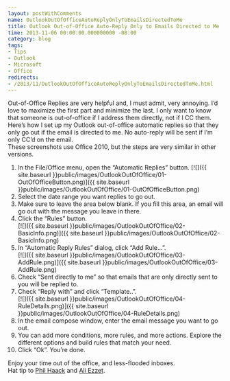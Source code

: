 ```yaml
---
layout: postWithComments
name: OutlookOutOfOfficeAutoReplyOnlyToEmailsDirectedToMe
title: Outlook Out-of-Office Auto-Reply Only to Emails Directed to Me
time: 2013-11-06 00:00:00.000000000 -08:00
category: blog
tags:
- Tips
- Outlook
- Microsoft
- Office
redirects:
- /2013/11/OutlookOutOfOfficeAutoReplyOnlyToEmailsDirectedToMe.html
---
```

Out-of-Office Replies are very helpful and, I must admit, very annoying. I’d love to maximize the first part and minimize the last. I only want to know that someone is out-of-office if I address them directly, not if I CC them.  
Here’s how I set up my Outlook out-of-office automatic replies so that they only go out if the email is directed to me. No auto-reply will be sent if I’m only CC’d on the email.  
These screenshots use Office 2010, but the steps are very similar in other versions.  

1.  In the File/Office menu, open the “Automatic Replies” button.
[![]({{ site.baseurl }}public/images/OutlookOutOfOffice/01-OutOfOfficeButton.png)]({{ site.baseurl }}public/images/OutlookOutOfOffice/01-OutOfOfficeButton.png)  
2.  Select the date range you want replies to go out.  
3.  Make sure to leave the area below blank. If you fill this area, an email will go out with the message you leave in there.  
4.  Click the “Rules” button.  
[![]({{ site.baseurl }}public/images/OutlookOutOfOffice/02-BasicInfo.png)]({{ site.baseurl }}public/images/OutlookOutOfOffice/02-BasicInfo.png)  
5.  In “Automatic Reply Rules” dialog, click “Add Rule…”.  
[![]({{ site.baseurl }}public/images/OutlookOutOfOffice/03-AddRule.png)]({{ site.baseurl }}public/images/OutlookOutOfOffice/03-AddRule.png)  
6.  Check “Sent directly to me” so that emails that are only directly sent to you will be replied to.  
7.  Check “Reply with” and click “Template..”.  
[![]({{ site.baseurl }}public/images/OutlookOutOfOffice/04-RuleDetails.png)]({{ site.baseurl }}public/images/OutlookOutOfOffice/04-RuleDetails.png)  
8.  In the email compose window, enter the email message you want to go out.  
9.  You can add more conditions, more rules, and more actions. Explore the different options and build rules that match your need.  
10.  Click “Ok”. You’re done.  

Enjoy your time out of the office, and less-flooded inboxes.  
Hat tip to [Phil Haack](http://haacked.com/archive/2013/08/28/the-two-email-rule-for-out-of-office-replies.aspx) and [Ali Ezzet](http://www.parisc-linux.org/mailing-lists/outlookooo.html).  